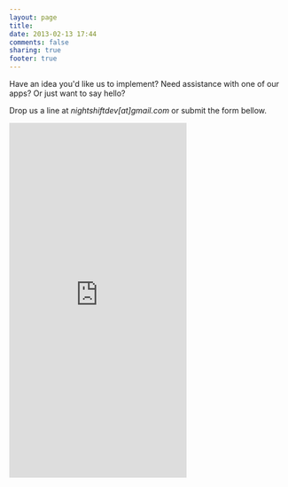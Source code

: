 ```yaml
---
layout: page
title: 
date: 2013-02-13 17:44
comments: false
sharing: true
footer: true
---
```


Have an idea you'd like us to implement? Need assistance with one of our apps?
Or just want to say hello?

Drop us a line at _nightshiftdev[at]gmail.com_ or submit the form bellow.

<iframe src="https://docs.google.com/forms/d/1LXUMqsLWDsfrqROB4N3xku6fQMa18xZxLxbEHLiyv4c/viewform?embedded=true" width="320" height="640" frameborder="0" marginheight="0" marginwidth="0">Loading...</iframe>
